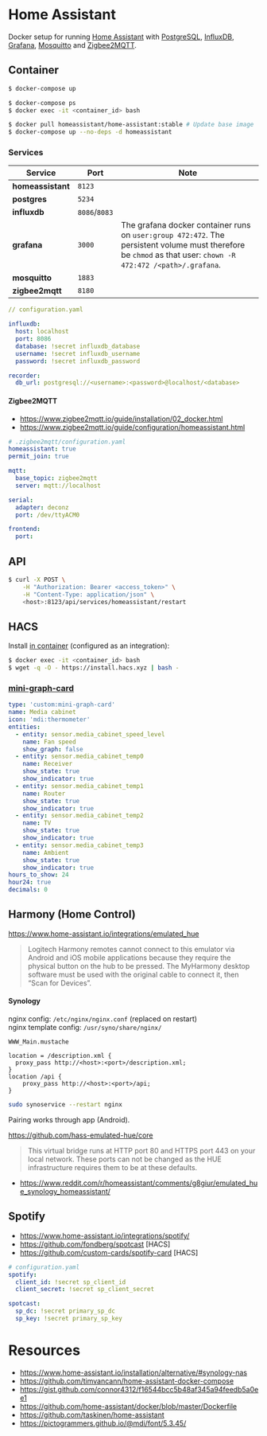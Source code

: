 # Home Assistant

Docker setup for running [Home Assistant](https://www.home-assistant.io/) with [PostgreSQL](https://www.postgresql.org/), [InfluxDB](https://www.influxdata.com/), [Grafana](https://grafana.com/), [Mosquitto](https://mosquitto.org/) and [Zigbee2MQTT](https://www.zigbee2mqtt.io/).

## Container

```sh
$ docker-compose up

$ docker-compose ps
$ docker exec -it <container_id> bash

$ docker pull homeassistant/home-assistant:stable # Update base image
$ docker-compose up --no-deps -d homeassistant
```

### Services

| Service | Port | Note |
| ------- | -----| ---- |
| **homeassistant** | `8123` | |
| **postgres** | `5234` | |
| **influxdb** | `8086`/`8083` | |
| **grafana** | `3000` | The grafana docker container runs on `user:group 472:472`. The persistent volume must therefore be `chmod` as that user: `chown -R 472:472 /<path>/.grafana`. |
| **mosquitto** | `1883` | |
| **zigbee2mqtt** | `8180` | |

```yaml
// configuration.yaml

influxdb:
  host: localhost
  port: 8086
  database: !secret influxdb_database
  username: !secret influxdb_username
  password: !secret influxdb_password

recorder:
  db_url: postgresql://<username>:<password>@localhost/<database>
```

#### Zigbee2MQTT

* https://www.zigbee2mqtt.io/guide/installation/02_docker.html
* https://www.zigbee2mqtt.io/guide/configuration/homeassistant.html

```yaml
# .zigbee2mqtt/configuration.yaml
homeassistant: true
permit_join: true

mqtt:
  base_topic: zigbee2mqtt
  server: mqtt://localhost

serial:
  adapter: deconz
  port: /dev/ttyACM0

frontend:
  port: 
```

## API

```sh
$ curl -X POST \
    -H "Authorization: Bearer <access_token>" \
    -H "Content-Type: application/json" \
    <host>:8123/api/services/homeassistant/restart
```

## HACS

Install [in container](https://hacs.xyz/docs/installation/installation#home-assistant-container) (configured as an integration):

```sh
$ docker exec -it <container_id> bash
$ wget -q -O - https://install.hacs.xyz | bash -
```

### [mini-graph-card](https://github.com/kalkih/mini-graph-card)

```yaml
type: 'custom:mini-graph-card'
name: Media cabinet
icon: 'mdi:thermometer'
entities:
  - entity: sensor.media_cabinet_speed_level
    name: Fan speed
    show_graph: false
  - entity: sensor.media_cabinet_temp0
    name: Receiver
    show_state: true
    show_indicator: true
  - entity: sensor.media_cabinet_temp1
    name: Router
    show_state: true
    show_indicator: true
  - entity: sensor.media_cabinet_temp2
    name: TV
    show_state: true
    show_indicator: true
  - entity: sensor.media_cabinet_temp3
    name: Ambient
    show_state: true
    show_indicator: true
hours_to_show: 24
hour24: true
decimals: 0
```

## Harmony (Home Control)

https://www.home-assistant.io/integrations/emulated_hue

> Logitech Harmony remotes cannot connect to this emulator via Android and iOS mobile applications because they require the physical button on the hub to be pressed. The MyHarmony desktop software must be used with the original cable to connect it, then “Scan for Devices”.


#### Synology

nginx config: `/etc/nginx/nginx.conf` (replaced on restart)  
nginx template config: `/usr/syno/share/nginx/`

`WWW_Main.mustache`
```nginx
location = /description.xml {
  proxy_pass http://<host>:<port>/description.xml;
}
location /api {
    proxy_pass http://<host>:<port>/api;
}
```
```sh
sudo synoservice --restart nginx
```

Pairing works through app (Android).


https://github.com/hass-emulated-hue/core

> This virtual bridge runs at HTTP port 80 and HTTPS port 443 on your local network. These ports can not be changed as the HUE infrastructure requires them to be at these defaults.

* https://www.reddit.com/r/homeassistant/comments/g8giur/emulated_hue_synology_homeassistant/


## Spotify

* https://www.home-assistant.io/integrations/spotify/
* https://github.com/fondberg/spotcast [HACS]
* https://github.com/custom-cards/spotify-card [HACS]

```yaml
# configuration.yaml
spotify:
  client_id: !secret sp_client_id
  client_secret: !secret sp_client_secret

spotcast:
  sp_dc: !secret primary_sp_dc
  sp_key: !secret primary_sp_key
```


# Resources

* https://www.home-assistant.io/installation/alternative/#synology-nas
* https://github.com/timvancann/home-assistant-docker-compose
* https://gist.github.com/connor4312/f16544bcc5b48af345a94feedb5a0ee1
* https://github.com/home-assistant/docker/blob/master/Dockerfile
* https://github.com/taskinen/home-assistant
* https://pictogrammers.github.io/@mdi/font/5.3.45/
